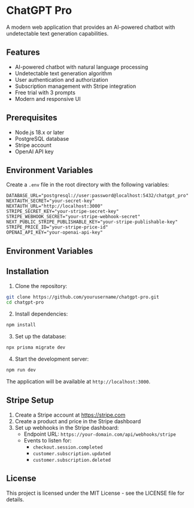 # ChatGPT Pro

A modern web application that provides an AI-powered chatbot with undetectable text generation capabilities.

## Features

- AI-powered chatbot with natural language processing
- Undetectable text generation algorithm
- User authentication and authorization
- Subscription management with Stripe integration
- Free trial with 3 prompts
- Modern and responsive UI

## Prerequisites

- Node.js 18.x or later
- PostgreSQL database
- Stripe account
- OpenAI API key

## Environment Variables

Create a `.env` file in the root directory with the following variables:

```env
DATABASE_URL="postgresql://user:password@localhost:5432/chatgpt_pro"
NEXTAUTH_SECRET="your-secret-key"
NEXTAUTH_URL="http://localhost:3000"
STRIPE_SECRET_KEY="your-stripe-secret-key"
STRIPE_WEBHOOK_SECRET="your-stripe-webhook-secret"
NEXT_PUBLIC_STRIPE_PUBLISHABLE_KEY="your-stripe-publishable-key"
STRIPE_PRICE_ID="your-stripe-price-id"
OPENAI_API_KEY="your-openai-api-key"
```
## Environment Variables

## Installation

1. Clone the repository:
```bash
git clone https://github.com/yourusername/chatgpt-pro.git
cd chatgpt-pro
```

2. Install dependencies:
```bash
npm install
```

3. Set up the database:
```bash
npx prisma migrate dev
```

4. Start the development server:
```bash
npm run dev
```

The application will be available at `http://localhost:3000`.

## Stripe Setup

1. Create a Stripe account at https://stripe.com
2. Create a product and price in the Stripe dashboard
3. Set up webhooks in the Stripe dashboard:
   - Endpoint URL: `https://your-domain.com/api/webhooks/stripe`
   - Events to listen for:
     - `checkout.session.completed`
     - `customer.subscription.updated`
     - `customer.subscription.deleted`

## License

This project is licensed under the MIT License - see the LICENSE file for details.
